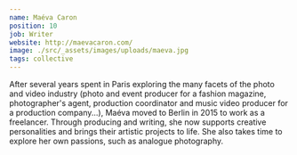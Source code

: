 ```yaml
---
name: Maéva Caron
position: 10
job: Writer
website: http://maevacaron.com/
image: ./src/_assets/images/uploads/maeva.jpg
tags: collective
---
```

After several years spent in Paris exploring the many facets of the photo and video industry (photo and event producer for a fashion magazine, photographer's agent, production coordinator and music video producer for a production company...), Maéva moved to Berlin in 2015 to work as a freelancer. Through producing and writing, she now supports creative personalities and brings their artistic projects to life. She also takes time to explore her own passions, such as analogue photography.